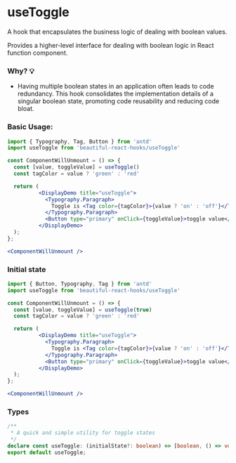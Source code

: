 # useToggle

A hook that encapsulates the business logic of dealing with boolean values.

Provides a higher-level interface for dealing with boolean logic in React function component.

### Why? 💡

- Having multiple boolean states in an application often leads to code redundancy. This hook consolidates the implementation details of a
  singular boolean state, promoting code reusability and reducing code bloat.

### Basic Usage:

```jsx harmony
import { Typography, Tag, Button } from 'antd'
import useToggle from 'beautiful-react-hooks/useToggle'

const ComponentWillUnmount = () => {
  const [value, toggleValue] = useToggle()
  const tagColor = value ? 'green' : 'red'

  return (
          <DisplayDemo title="useToggle">
            <Typography.Paragraph>
              Toggle is <Tag color={tagColor}>{value ? 'on' : 'off'}</Tag>
            </Typography.Paragraph>
            <Button type="primary" onClick={toggleValue}>toggle value</Button>
          </DisplayDemo>
  );
};

<ComponentWillUnmount />
```

### Initial state

```jsx harmony
import { Button, Typography, Tag } from 'antd'
import useToggle from 'beautiful-react-hooks/useToggle'

const ComponentWillUnmount = () => {
  const [value, toggleValue] = useToggle(true)
  const tagColor = value ? 'green' : 'red'

  return (
          <DisplayDemo title="useToggle">
            <Typography.Paragraph>
              Toggle is <Tag color={tagColor}>{value ? 'on' : 'off'}</Tag>
            </Typography.Paragraph>
            <Button type="primary" onClick={toggleValue}>toggle value</Button>
          </DisplayDemo>
  );
};

<ComponentWillUnmount />
```

<!-- Types -->
### Types
    
```typescript static
/**
 * A quick and simple utility for toggle states
 */
declare const useToggle: (initialState?: boolean) => [boolean, () => void];
export default useToggle;

```
<!-- Types:end -->